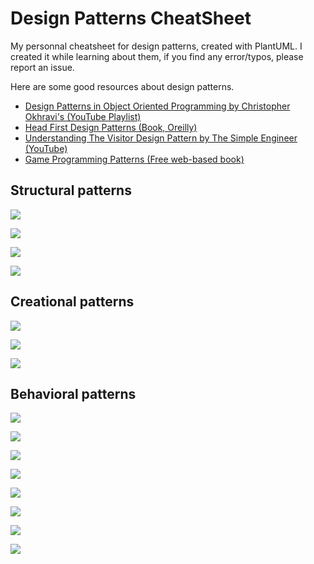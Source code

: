 # Design Patterns CheatSheet
My personnal cheatsheet for design patterns, created with PlantUML. I created it while learning about them, if you find any error/typos, please report an issue.

Here are some good resources about design patterns.

- [Design Patterns in Object Oriented Programming by Christopher Okhravi's (YouTube Playlist)](https://www.youtube.com/playlist?list=PLrhzvIcii6GNjpARdnO4ueTUAVR9eMBpc)
- [Head First Design Patterns (Book, Oreilly)](https://www.oreilly.com/library/view/head-first-design/0596007124/)
- [Understanding The Visitor Design Pattern by The Simple Engineer (YouTube)](https://www.youtube.com/watch?v=TeZqKnC2gvA)
- [Game Programming Patterns (Free web-based book)](https://gameprogrammingpatterns.com/contents.html)

## Structural patterns

![](image/Adapter.png)

![](image/Facade.png)

![](image/decorator.png)

![](image/Composite.png)

## Creational patterns

![](image/FactoryMethod.png)

![](image/AbstractFactory.png)

![](image/Singleton.png)

## Behavioral patterns

![](image/State.png)

![](image/Strategy.png)

![](image/Observer.png)

![](image/Decorator.png)

![](image/TemplateMethod.png)

![](image/Visitor.png)

![](image/Iterator.png)

![](image/Command.png)
